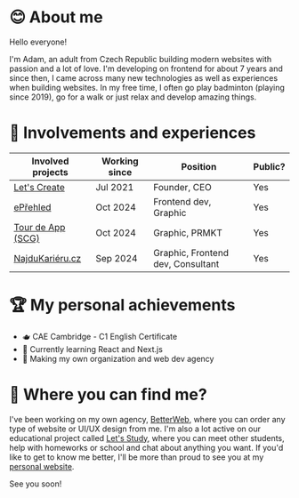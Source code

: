 # 😊 About me
Hello everyone!

I'm Adam, an adult from Czech Republic building modern websites with passion and a lot of love. I'm developing on frontend for about 7 years and since then, I came across many new technologies as well as experiences when building websites. In my free time, I often go play badminton (playing since 2019), go for a walk or just relax and develop amazing things.

# 🔧 Involvements and experiences
| Involved projects | Working since | Position | Public? |
|--|--|--|--|
| [Let's Create](https://lets-create.cz) | Jul 2021 | Founder, CEO | Yes |
| [ePřehled](https://eprehled.cz) | Oct 2024 | Frontend dev, Graphic | Yes |
| [Tour de App (SCG)](https://tourde.app) | Oct 2024 | Graphic, PRMKT | Yes |
| [NajduKariéru.cz](https://najdukarieru.cz) | Sep 2024 | Graphic, Frontend dev, Consultant | Yes |

# 🏆 My personal achievements
- 🫖 CAE Cambridge - C1 English Certificate
- 🧡 Currently learning React and Next.js
- 🤠 Making my own organization and web dev agency

# 👀 Where you can find me?
I've been working on my own agency, [BetterWeb](https://betterweb.cz), where you can order any type of website or UI/UX design from me. I'm also a lot active on our educational project called [Let's Study](https://discord.gg/uceni), where you can meet other students, help with homeworks or school and chat about anything you want. If you'd like to get to know me better, I'll be more than proud to see you at my [personal website](https://adam-klement.cz).

See you soon!
